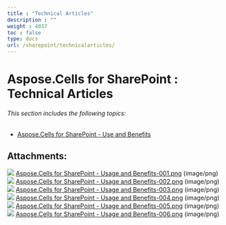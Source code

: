 ```yaml
---
title : "Technical Articles" 
description : "" 
weight : 4037 
toc : false
type: docs
url: /sharepoint/technicalarticles/
---
```


# Aspose.Cells for SharePoint : Technical Articles


###### This section includes the following topics:  

*   [Aspose.Cells for SharePoint - Use and Benefits](https://docs2.aspose.com/cells/sharepoint/technicalarticles/aspose.cells+for+sharepoint+-+use+and+benefits)

## Attachments:

![](https://docs2.aspose.com/cells/sharepoint/images/icons/bullet_blue.gif) [Aspose.Cells for SharePoint - Usage and Benefits-001.png](https://docs2.aspose.com/cells/sharepoint/attachments/6357035/6488122.png) (image/png)  
![](https://docs2.aspose.com/cells/sharepoint/images/icons/bullet_blue.gif) [Aspose.Cells for SharePoint - Usage and Benefits-002.png](https://docs2.aspose.com/cells/sharepoint/attachments/6357035/6488123.png) (image/png)  
![](https://docs2.aspose.com/cells/sharepoint/images/icons/bullet_blue.gif) [Aspose.Cells for SharePoint - Usage and Benefits-003.png](https://docs2.aspose.com/cells/sharepoint/attachments/6357035/6488124.png) (image/png)  
![](https://docs2.aspose.com/cells/sharepoint/images/icons/bullet_blue.gif) [Aspose.Cells for SharePoint - Usage and Benefits-004.png](https://docs2.aspose.com/cells/sharepoint/attachments/6357035/6488118.png) (image/png)  
![](https://docs2.aspose.com/cells/sharepoint/images/icons/bullet_blue.gif) [Aspose.Cells for SharePoint - Usage and Benefits-005.png](https://docs2.aspose.com/cells/sharepoint/attachments/6357035/6488119.png) (image/png)  
![](https://docs2.aspose.com/cells/sharepoint/images/icons/bullet_blue.gif) [Aspose.Cells for SharePoint - Usage and Benefits-006.png](https://docs2.aspose.com/cells/sharepoint/attachments/6357035/6488120.png) (image/png)  


